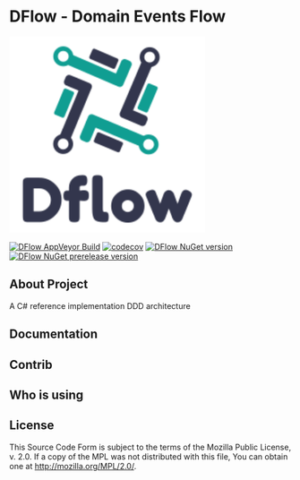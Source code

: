 # DFlow - Domain Events Flow

<img src="docs/img/logodflow_200x200.png" width="350" />

[![DFlow AppVeyor Build](https://ci.appveyor.com/api/projects/status/481jwy9pnyh0fv41/branch/develop?svg=true)](https://ci.appveyor.com/project/drr00t/dflow/develop/master)
 [![codecov](https://codecov.io/gh/roadtoagility/dflow/branch/develop/graph/badge.svg)](https://codecov.io/gh/roadtoagility/dflow) [![DFlow NuGet version](https://img.shields.io/nuget/v/DFlow.svg)](https://www.nuget.org/packages/DFlow/) [![DFlow NuGet prerelease version](https://img.shields.io/nuget/vpre/DFlow.svg)](https://www.nuget.org/packages/DFlow/)


## About Project
A C# reference implementation DDD architecture

## Documentation

## Contrib

## Who is using

## License
  This Source Code Form is subject to the terms of the Mozilla Public
  License, v. 2.0. If a copy of the MPL was not distributed with this
  file, You can obtain one at http://mozilla.org/MPL/2.0/.
